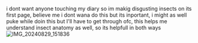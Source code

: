 i dont want anyone touching my diary so im makig disgusting insects on its first page,
believe me i dont wana do this but its inportant, i might as well puke while doin this 
but I'll have to get through
ofc, this helps me understand insect anatomy as well, so its helpfull in both ways
![IMG_20240829_151836](https://github.com/user-attachments/assets/5db7b1a5-37b4-4bdf-aa13-c8c59331115b)
